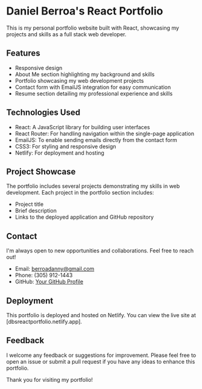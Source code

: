 # Daniel Berroa's React Portfolio

This is my personal portfolio website built with React, showcasing my projects and skills as a full stack web developer.

## Features

- Responsive design
- About Me section highlighting my background and skills
- Portfolio showcasing my web development projects
- Contact form with EmailJS integration for easy communication
- Resume section detailing my professional experience and skills

## Technologies Used

- React: A JavaScript library for building user interfaces
- React Router: For handling navigation within the single-page application
- EmailJS: To enable sending emails directly from the contact form
- CSS3: For styling and responsive design
- Netlify: For deployment and hosting

## Project Showcase

The portfolio includes several projects demonstrating my skills in web development. Each project in the portfolio section includes:

- Project title
- Brief description
- Links to the deployed application and GitHub repository

## Contact

I'm always open to new opportunities and collaborations. Feel free to reach out!

- Email: [berroadanny@gmail.com](mailto:berroadanny@gmail.com)
- Phone: (305) 912-1443
- GitHub: [Your GitHub Profile](https://github.com/Daniel639)

## Deployment

This portfolio is deployed and hosted on Netlify. You can view the live site at [dbsreactportfolio.netlify.app].

## Feedback

I welcome any feedback or suggestions for improvement. Please feel free to open an issue or submit a pull request if you have any ideas to enhance this portfolio.

Thank you for visiting my portfolio!
